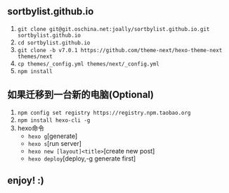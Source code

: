 ## sortbylist.github.io

1. `git clone git@git.oschina.net:joally/sortbylist.github.io.git sortbylist.github.io`
2. `cd sortbylist.github.io`
3. `git clone -b v7.0.1 https://github.com/theme-next/hexo-theme-next themes/next`
4. `cp themes/_config.yml themes/next/_config.yml`
5. `npm install`  

## 如果迁移到一台新的电脑(Optional)

1. `npm config set registry https://registry.npm.taobao.org`
2. `npm install hexo-cli -g`
3. hexo命令
   - `hexo g`[generate]  
   - `hexo s`[run server]  
   - `hexo new [layout]<title>`[create new post]  
   - `hexo deploy`[deploy,-g generate first]  

## enjoy! :)